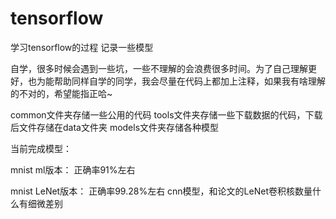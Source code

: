 # tensorflow
学习tensorflow的过程
记录一些模型

自学，很多时候会遇到一些坑，一些不理解的会浪费很多时间。为了自己理解更好，也为能帮助同样自学的同学，我会尽量在代码上都加上注释，如果我有啥理解的不对的，希望能指正哈~

common文件夹存储一些公用的代码
tools文件夹存储一些下载数据的代码，下载后文件存储在data文件夹
models文件夹存储各种模型

当前完成模型：

mnist ml版本：
正确率91%左右

mnist LeNet版本：
正确率99.28%左右
cnn模型，和论文的LeNet卷积核数量什么有细微差别